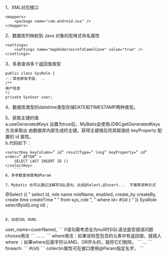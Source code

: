 1、XML对应接口  
```
<mappers>
	<package name="com.android.xxx" />
</mappers>
```  
2、数据库列映射到 Java 对象的驼峰式命名属性  
```
<settings>  
	<settings name="mapUndersocreToCamelCase" value="true" />
</settings>
```  
3、多表查询多个返回值类型  
```  
public class SysRole { 
／／其他原有字段． ．．
/** 
用户信息
*/ 
private SysUser user;
```  
4、数据库类型的datetime类型存储DATE和TIMESTAMP两种类型。  
  
5、获取主键的值  
	a.useGeneratedKeys 设置为true后，MyBatis会使用JDBCgetGeneratedKeys方法来取出 由数据库内部生成的主键。获得主键值后将其赋值给 keyProperty 配置的 id 属性。  
	b.代码如下：  
```  
<selectKey keyColumn=” id” resultType=” long” keyProperty=” id” order=” AFTER” >
	SELECT LAST INSERT ID () 
</selectKey>
	```  
6、多参数查询使用@Param  
  
7、Mybatis 也可以通过注解写SQL语句，比如@Select,@Insert...  不推荐该种方式
```
@Select ({ ” select id, role name roleName, enabled, 
	create_by createBy, 
	create time createTime ” 
	” from sys_role ”, 
	” where id= #{id } ” }) 
SysRole selectByid(Long id) ;
```	  

8、动态SQL OGNL  
```
<if test="true/false">
	user_name={userName},
</if>
```  
if语句需考虑全为null时SQL语法是否错误问题  
choose用法
```
<choose>
	<when test="true/false"> ... </when>
	<otherwise>...</otherwise>
</choose>
```  
where用法：如果该标签包含的元素中有返回值，就插入where ；如果where后面字符以AND、OR开头的，就将它们剔除。  
```
<trim prefix="SET" 	suffixOverrides=",">...</trim>
```
foreach:  
```
<foreach collectin="list" open="(" close=” )” separator=” , ” item=” id” index=” i ” >
		#{id} 
</foreach>
```  
	collectin属性可在接口使用@Param指定名字。
```	
	<bind narne= userNarneLike value="’%’＋ userNarne +'%'” />	----拼接字符串
```  
	
9、代码生成器  
	xml文件模板：
```
<?xml version="1.0" encoding="UTF-8"?>
<!DOCTYPE generatorConfiguration
    PUBLIC "-//mybatis.org//DTD MyBatis Generator Configuration 1.0//EN"
    "http://mybatis.org/dtd/mybatis-generator-config_1_0.dtd">
	<generatorConfiguration>
		<context id="mybatis1" 								--id必选属性
		defaultModelType="conditional">						--defaultModelType:默认值conditional,flat,hierarchical
				<property>								    --三个分隔符属性：是否启用，前置分隔符，后置分隔符。和一个javaFileEncoding=UTF-8
				<jdbcConnection>							--driverClass,connectionURL必选属性
				<table>										--tableName必选属性(可使用通配符%)
					<property>								
					<generatedKey>							--生成的主键属性
				</table>
		</context>
	</generatorConfiguration>
```

	
  
